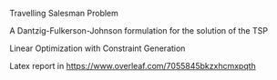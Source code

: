 Travelling Salesman Problem

A Dantzig-Fulkerson-Johnson formulation for the solution of the TSP

Linear Optimization with Constraint Generation

Latex report in 
https://www.overleaf.com/7055845bkzxhcmxpqth
